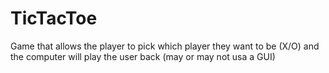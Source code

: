 # TicTacToe
Game that allows the player to pick which player they want to be (X/O) and the computer will play the user back (may or may not usa a GUI)

